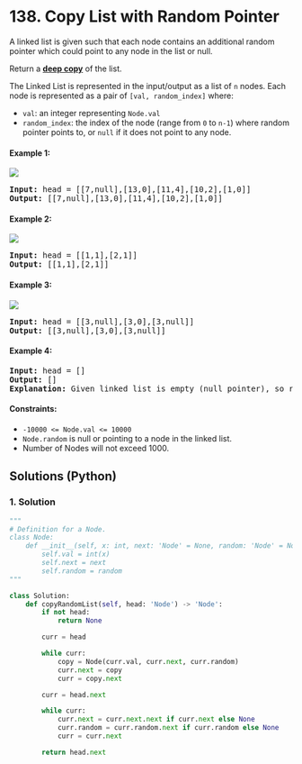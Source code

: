 # 138. Copy List with Random Pointer
A linked list is given such that each node contains an additional random pointer which could point to any node in the list or null.

Return a **[deep copy](https://en.wikipedia.org/wiki/Object_copying#Deep_copy)** of the list.

The Linked List is represented in the input/output as a list of `n` nodes. Each node is represented as a pair of `[val, random_index]` where:
* `val`: an integer representing `Node.val`
* `random_index`: the index of the node (range from `0` to `n-1`) where random pointer points to, or `null` if it does not point to any node.

#### Example 1:
![](https://assets.leetcode.com/uploads/2019/12/18/e1.png)
<pre>
<strong>Input:</strong> head = [[7,null],[13,0],[11,4],[10,2],[1,0]]
<strong>Output:</strong> [[7,null],[13,0],[11,4],[10,2],[1,0]]
</pre>

#### Example 2:
![](https://assets.leetcode.com/uploads/2019/12/18/e2.png)
<pre>
<strong>Input:</strong> head = [[1,1],[2,1]]
<strong>Output:</strong> [[1,1],[2,1]]
</pre>

#### Example 3:
![](https://assets.leetcode.com/uploads/2019/12/18/e3.png)
<pre>
<strong>Input:</strong> head = [[3,null],[3,0],[3,null]]
<strong>Output:</strong> [[3,null],[3,0],[3,null]]
</pre>

#### Example 4:
<pre>
<strong>Input:</strong> head = []
<strong>Output:</strong> []
<strong>Explanation:</strong> Given linked list is empty (null pointer), so return null.
</pre>

#### Constraints:
* `-10000 <= Node.val <= 10000`
* `Node.random` is null or pointing to a node in the linked list.
* Number of Nodes will not exceed 1000.

## Solutions (Python)

### 1. Solution
```Python
"""
# Definition for a Node.
class Node:
    def __init__(self, x: int, next: 'Node' = None, random: 'Node' = None):
        self.val = int(x)
        self.next = next
        self.random = random
"""

class Solution:
    def copyRandomList(self, head: 'Node') -> 'Node':
        if not head:
            return None

        curr = head

        while curr:
            copy = Node(curr.val, curr.next, curr.random)
            curr.next = copy
            curr = copy.next

        curr = head.next

        while curr:
            curr.next = curr.next.next if curr.next else None
            curr.random = curr.random.next if curr.random else None
            curr = curr.next

        return head.next
```
